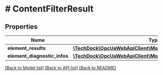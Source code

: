 # # ContentFilterResult

## Properties

Name | Type | Description | Notes
------------ | ------------- | ------------- | -------------
**element_results** | [**\TechDock\OpcUaWebApiClient\Model\ContentFilterElementResult[]**](ContentFilterElementResult.md) |  | [optional]
**element_diagnostic_infos** | [**\TechDock\OpcUaWebApiClient\Model\DiagnosticInfo[]**](DiagnosticInfo.md) |  | [optional]

[[Back to Model list]](../../README.md#models) [[Back to API list]](../../README.md#endpoints) [[Back to README]](../../README.md)
